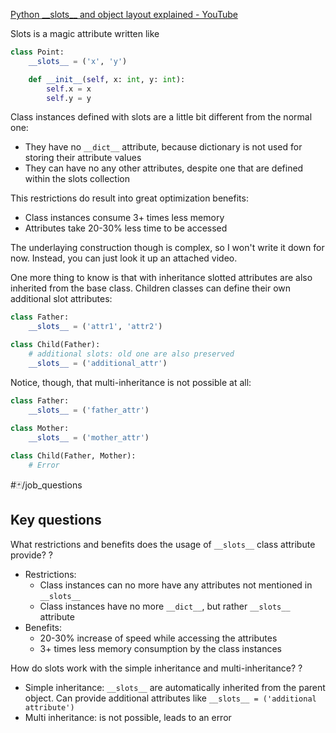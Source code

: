 [Python \_\_slots\_\_ and object layout explained - YouTube](https://www.youtube.com/watch?v=Iwf17zsDAnY)

Slots is a magic attribute written like 
```python
class Point:
	__slots__ = ('x', 'y')

	def __init__(self, x: int, y: int):
		self.x = x
		self.y = y
```

Class instances defined with slots are a little bit different from the normal one:
- They have no `__dict__` attribute, because dictionary is not used for storing their attribute values
- They can have no any other attributes, despite one that are defined within the slots collection

This restrictions do result into great optimization benefits:
- Class instances consume 3+ times less memory
- Attributes take 20-30% less time to be accessed

The underlaying construction though is complex, so I won't write it down for now. Instead, you can just look it up an attached video.

One more thing to know is that with inheritance slotted attributes are also inherited from the base class. Children classes can define their own additional slot attributes:
```python
class Father:
	__slots__ = ('attr1', 'attr2')

class Child(Father):
	# additional slots: old one are also preserved
	__slots__ = ('additional_attr')
```

Notice, though, that multi-inheritance is not possible at all:
```python
class Father:
	__slots__ = ('father_attr')
	
class Mother:
	__slots__ = ('mother_attr')

class Child(Father, Mother):
	# Error
```


#🃏/job_questions 
## Key questions

What restrictions and benefits does the usage of `__slots__` class attribute provide?
?
- Restrictions:
	- Class instances can no more have any attributes not mentioned in `__slots__`
	- Class instances have no more `__dict__`, but rather `__slots__` attribute
- Benefits:
	- 20-30% increase of speed while accessing the attributes
	- 3+ times less memory consumption by the class instances
<!--SR:!2025-03-10,15,290-->


How do slots work with the simple inheritance and multi-inheritance?
?
- Simple inheritance: `__slots__` are automatically inherited from the parent object. Can provide additional attributes like
   `__slots__ = ('additional attribute')`
- Multi inheritance: is not possible, leads to an error
<!--SR:!2025-03-09,14,290-->
